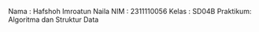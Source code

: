Nama     : Hafshoh Imroatun Naila
NIM      : 2311110056
Kelas    : SD04B
Praktikum: Algoritma dan Struktur Data
